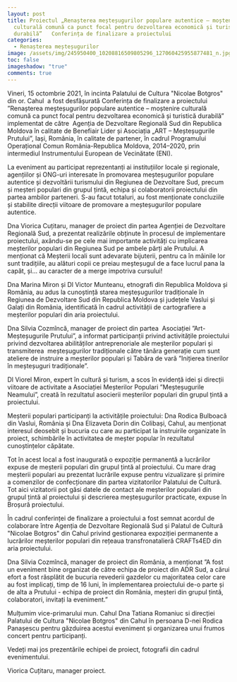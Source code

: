 ```yaml
---
layout: post
title: Proiectul „Renașterea meșteșugurilor populare autentice – moștenire
  culturală comună ca punct focal pentru dezvoltarea economică și turistică
  durabilă”   Conferința de finalizare a proiectului
categories:
  - Renașterea meșteșugurilor
image: /assets/img/245950400_10208816509805296_127060425955877481_n.jpg
toc: false
imageshadow: "true"
comments: true
---
```

Vineri, 15 octombrie 2021, în incinta Palatului de Cultura "Nicolae Botgros" din or. Cahul  a fost desfășurată Conferința de finalizare a proiectului ”Renașterea meșteșugurilor populare autentice – moștenire culturală comună ca punct focal pentru dezvoltarea economică și turistică durabilă” implementat de către  Agenția de Dezvoltare Regională Sud din Republica Moldova în calitate de Benefiair Lider și Asociația „ART – Meșteșugurile Prutului”, Iași, România, în calitate de partener, în cadrul Programului Operațional Comun România-Republica Moldova, 2014–2020, prin intermediul Instrumentului European de Vecinătate (ENI).

La eveniment au participat reprezentanți ai instituțiilor locale și regionale, agențiilor și ONG-uri interesate în promovarea meșteșugurilor populare autentice și dezvoltării turismului din Regiunea de Dezvoltare Sud, precum și meșteri populari din grupul țintă, echipa și colaboratorii proiectului din partea ambilor parteneri. S-au facut totaluri, au fost menționate concluziile și stabilite direcții viitoare de promovare a meșteșugurilor populare autentice.

Dna Viorica Cuțitaru, manager de proiect din partea Agenției de Dezvoltare Regională Sud, a prezentat realizările obținute în procesul de implementare proiectului, axându-se pe cele mai importante activități cu implicarea meșterilor populari din Regiunea Sud pe ambele părți ale Prutului. A menționat că Meșterii locali sunt adevarate bijuterii, pentru ca în mâinile lor sunt tradițiile, au alături copii ce preiau meșteșugul de a face lucrul pana la capăt, și... au caracter de a merge impotriva cursului!

Dna Marina Miron și Dl Victor Munteanu, etnografi din Republica Moldova și România, au adus la cunoștință starea meșteșugurilor tradiționale în Regiunea de Dezvoltare Sud din Republica Moldova și județele Vaslui și Galați din România, identificată în cadrul activității de cartografiere a meșterilor populari din aria proiectului.

Dna Silvia Cozmîncă, manager de proiect din partea  Asociației ”Art-Meșteșugurile Prutului”, a informat participanții privind activitățile proiectului privind dezvoltarea abilităților antreprenoriale ale meșterilor populari și transmiterea  meșteșugurilor tradiționale către tânăra generație cum sunt ateliere de instruire a meșterilor populari și Tabăra de vară ”Inițierea tinerilor în meșteșuguri tradiționale”.

Dl Viorel Miron, expert în cultură și turism, a scos în evidență idei și direcții viitoare de activitate a Asociației Meșterilor Populari ”Meșteșugurile Neamului”, creată în rezultatul asocierii meșterilor populari din grupul țintă a proiectului.

Meșterii populari participanți la activitățile proiectului: Dna Rodica Bulboacă din Vaslui, România și Dna Elizaveta Dorin din Colibași, Cahul, au menționat interesul deosebit și bucuria cu care au participat la instruirile organizate în proiect, schimbările în activitatea de meșter popular în rezultatul cunoștințelor căpătate.

Tot în acest local a fost inaugurată o expoziție permanentă a lucrărilor expuse de meșterii populari din grupul țintă al proiectului. Cu mare drag meșterii populari au prezentat lucrările expuse pentru vizualizare și primire a comenzilor de confecționare din partea vizitatorilor Palatului de Cultură. Tot aici vizitatorii pot găsi datele de contact ale meșterilor populari din grupul țintă al proiectului și descrierea meșteșugurilor practicate, expuse în Broșură proiectului.

În cadrul conferinței de finalizare a proiectului a fost semnat acordul de colaborare între Agenția de Dezvoltare Regională Sud și Palatul de Cultură "Nicolae Botgros" din Cahul privind gestionarea expoziției permanente a lucrărilor meșterilor populari din rețeaua transfronatalieră CRAFTs4ED din aria proiectului.

Dna Silvia Cozmîncă, manager de proiect din România, a menționat ”A fost un eveniment bine organizat de către echipa de proiect din ADR Sud, a cărui efort a fost răsplătit de bucuria revederii gazdelor cu majoritatea celor care au fost implicați, timp de 16 luni, în implementarea proiectului de-o parte și de alta a Prutului - echipa de proiect din România, meșteri din grupul țintă, colaboratori, invitați la eveniment.”

Mulțumim vice-primarului mun. Cahul Dna Tatiana Romaniuc si direcției Palatului de Cultura "Nicolae Botgros" din Cahul în persoana D-nei Rodica Panașescu pentru găzduirea acestui eveniment și organizarea unui frumos concert pentru participanți.

Vedeți mai jos prezentările echipei de proiect, fotografii din cadrul evenimentului.

Viorica Cuțitaru, manager proiect.